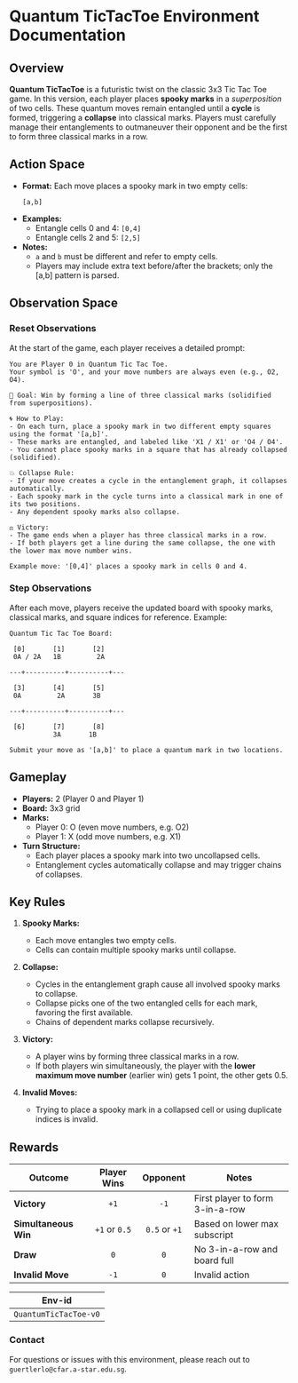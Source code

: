 # Quantum TicTacToe Environment Documentation

## Overview
**Quantum TicTacToe** is a futuristic twist on the classic 3x3 Tic Tac Toe game. In this version, each player places **spooky marks** in a *superposition* of two cells. These quantum moves remain entangled until a **cycle** is formed, triggering a **collapse** into classical marks. Players must carefully manage their entanglements to outmaneuver their opponent and be the first to form three classical marks in a row.


## Action Space
- **Format:** Each move places a spooky mark in two empty cells:
  ```plaintext
  [a,b]
  ```
- **Examples:**
  - Entangle cells 0 and 4: `[0,4]`
  - Entangle cells 2 and 5: `[2,5]`
- **Notes:**
  - `a` and `b` must be different and refer to empty cells.
  - Players may include extra text before/after the brackets; only the [a,b] pattern is parsed.

## Observation Space

### Reset Observations
At the start of the game, each player receives a detailed prompt:
```plaintext
You are Player 0 in Quantum Tic Tac Toe.
Your symbol is 'O', and your move numbers are always even (e.g., O2, O4).

📍 Goal: Win by forming a line of three classical marks (solidified from superpositions).

🌀 How to Play:
- On each turn, place a spooky mark in two different empty squares using the format '[a,b]'.
- These marks are entangled, and labeled like 'X1 / X1' or 'O4 / O4'.
- You cannot place spooky marks in a square that has already collapsed (solidified).

💥 Collapse Rule:
- If your move creates a cycle in the entanglement graph, it collapses automatically.
- Each spooky mark in the cycle turns into a classical mark in one of its two positions.
- Any dependent spooky marks also collapse.

⚖️ Victory:
- The game ends when a player has three classical marks in a row.
- If both players get a line during the same collapse, the one with the lower max move number wins.

Example move: '[0,4]' places a spooky mark in cells 0 and 4.
```

### Step Observations
After each move, players receive the updated board with spooky marks, classical marks, and square indices for reference. Example:
```plaintext
Quantum Tic Tac Toe Board:

 [0]       [1]       [2]     
 0A / 2A   1B         2A

---+----------+----------+---

 [3]       [4]       [5]     
 0A         2A       3B

---+----------+----------+---

 [6]       [7]       [8]     
           3A       1B

Submit your move as '[a,b]' to place a quantum mark in two locations.
```

## Gameplay
- **Players:** 2 (Player 0 and Player 1)
- **Board:** 3x3 grid
- **Marks:**
  - Player 0: O (even move numbers, e.g. O2)
  - Player 1: X (odd move numbers, e.g. X1)
- **Turn Structure:**
  - Each player places a spooky mark into two uncollapsed cells.
  - Entanglement cycles automatically collapse and may trigger chains of collapses.

## Key Rules
1. **Spooky Marks:**
   - Each move entangles two empty cells.
   - Cells can contain multiple spooky marks until collapse.

2. **Collapse:**
   - Cycles in the entanglement graph cause all involved spooky marks to collapse.
   - Collapse picks one of the two entangled cells for each mark, favoring the first available.
   - Chains of dependent marks collapse recursively.

3. **Victory:**
   - A player wins by forming three classical marks in a row.
   - If both players win simultaneously, the player with the **lower maximum move number** (earlier win) gets 1 point, the other gets 0.5.

4. **Invalid Moves:**
   - Trying to place a spooky mark in a collapsed cell or using duplicate indices is invalid.

## Rewards
| Outcome               | Player Wins | Opponent |  Notes                         |
|----------------------|:-----------:|:--------:|--------------------------------|
| **Victory**           | `+1`        | `-1`     | First player to form 3-in-a-row |
| **Simultaneous Win**  | `+1` or `0.5` | `0.5` or `+1` | Based on lower max subscript |
| **Draw**              | `0`         | `0`      | No 3-in-a-row and board full   |
| **Invalid Move**      | `-1`        | `0`      | Invalid action                 |


| Env-id                        |
|-------------------------------|
| `QuantumTicTacToe-v0`         |

### Contact
For questions or issues with this environment, please reach out to `guertlerlo@cfar.a-star.edu.sg`.
